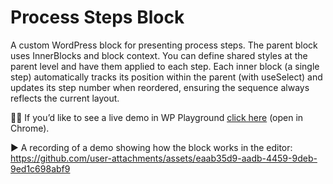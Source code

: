 # Process Steps Block

A custom WordPress block for presenting process steps. The parent block uses InnerBlocks and block context. You can define shared styles at the parent level and have them applied to each step. Each inner block (a single step) automatically tracks its position within the parent (with useSelect) and updates its step number when reordered, ensuring the sequence always reflects the current layout.


🧑‍💻 If you’d like to see a live demo in WP Playground <a href="https://playground.wordpress.net/?import-site=https%3A%2F%2Fraw.githubusercontent.com%2Fmagdalenapaciorek%2Fprocess-steps%2Fmain%2Fdemo%2Fprocess-steps-playground-export.zip&url=%2Fwp-admin%2Fpost.php%3Fpost%3D9%26action%3Dedit" target="_blank">click here</a> (open in Chrome).

▶️ A recording of a demo showing how the block works in the editor:
https://github.com/user-attachments/assets/eaab35d9-aadb-4459-9deb-9ed1c698abf9


